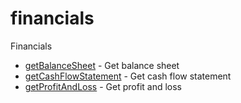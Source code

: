 # financials

Financials


* [getBalanceSheet](getbalancesheet.md) - Get balance sheet
* [getCashFlowStatement](getcashflowstatement.md) - Get cash flow statement
* [getProfitAndLoss](getprofitandloss.md) - Get profit and loss